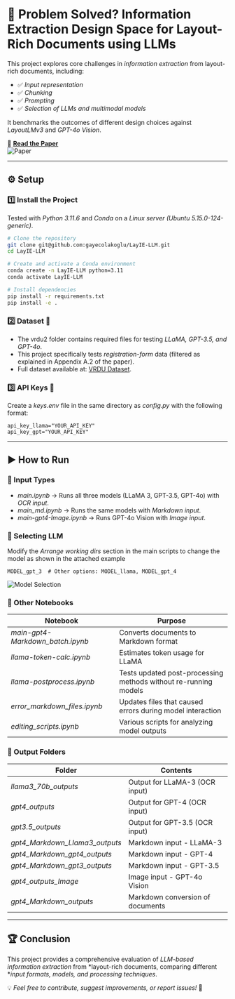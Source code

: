 # 🚀 Problem Solved? Information Extraction Design Space for Layout-Rich Documents using LLMs

This project explores core challenges in *information extraction* from layout-rich documents, including:
- ✅ *Input representation*
- ✅ *Chunking*
- ✅ *Prompting*
- ✅ *Selection of LLMs and multimodal models*

It benchmarks the outcomes of different design choices against *LayoutLMv3* and *GPT-4o Vision*.

📄 **[Read the Paper](https://github.com/user-attachments/assets/78d2c111-0716-4571-809c-ce9ad38524f5)**  
![Paper](https://github.com/user-attachments/assets/78d2c111-0716-4571-809c-ce9ad38524f5)

---

## ⚙️ Setup

### 1️⃣ Install the Project
Tested with *Python 3.11.6* and *Conda* on a *Linux server (Ubuntu 5.15.0-124-generic)*.

```bash
# Clone the repository
git clone git@github.com:gayecolakoglu/LayIE-LLM.git
cd LayIE-LLM

# Create and activate a Conda environment
conda create -n LayIE-LLM python=3.11
conda activate LayIE-LLM

# Install dependencies
pip install -r requirements.txt
pip install -e .
```


### 2️⃣ Dataset 📂
- The vrdu2 folder contains required files for testing *LLaMA, GPT-3.5, and GPT-4o*.
- This project specifically tests *registration-form* data (filtered as explained in Appendix A.2 of the paper).
- Full dataset available at: [VRDU Dataset](https://github.com/google-research-datasets/vrdu).

### 3️⃣ API Keys 🔑
Create a *keys.env* file in the same directory as *config.py* with the following format:

```
api_key_llama="YOUR_API_KEY"
api_key_gpt="YOUR_API_KEY"
```

---

## ▶️ How to Run

### 📌 Input Types
- *main.ipynb* → Runs all three models (LLaMA 3, GPT-3.5, GPT-4o) with *OCR input*.
- *main_md.ipynb* → Runs the same models with *Markdown input*.
- *main-gpt4-Image.ipynb* → Runs GPT-4o Vision with *Image input*.

### 📌 Selecting LLM
Modify the *Arrange working dirs* section in the main scripts to change the model as shown in the attached example
```
MODEL_gpt_3  # Other options: MODEL_llama, MODEL_gpt_4
```
![Model Selection](https://github.com/user-attachments/assets/97e13c9c-1418-4e0d-bad3-15c34abab1c7)

### 📌 Other Notebooks
| Notebook | Purpose |
|----------|---------|
| *main-gpt4-Markdown_batch.ipynb* | Converts documents to Markdown format |
| *llama-token-calc.ipynb* | Estimates token usage for LLaMA |
| *llama-postprocess.ipynb* | Tests updated post-processing methods without re-running models |
| *error_markdown_files.ipynb* | Updates files that caused errors during model interaction |
| *editing_scripts.ipynb* | Various scripts for analyzing model outputs |

### 📌 Output Folders
| Folder | Contents |
|--------|----------|
| *llama3_70b_outputs* | Output for LLaMA-3 (OCR input) |
| *gpt4_outputs* | Output for GPT-4 (OCR input) |
| *gpt3.5_outputs* | Output for GPT-3.5 (OCR input) |
| *gpt4_Markdown_Llama3_outputs* | Markdown input - LLaMA-3 |
| *gpt4_Markdown_gpt4_outputs* | Markdown input - GPT-4 |
| *gpt4_Markdown_gpt3_outputs* | Markdown input - GPT-3.5 |
| *gpt4_outputs_Image* | Image input - GPT-4o Vision |
| *gpt4_Markdown_outputs* | Markdown conversion of documents |

---

## 🏆 Conclusion
This project provides a comprehensive evaluation of *LLM-based information extraction* from *layout-rich documents, comparing different **input formats, models, and processing techniques*.

💡 *Feel free to contribute, suggest improvements, or report issues!* 🚀

